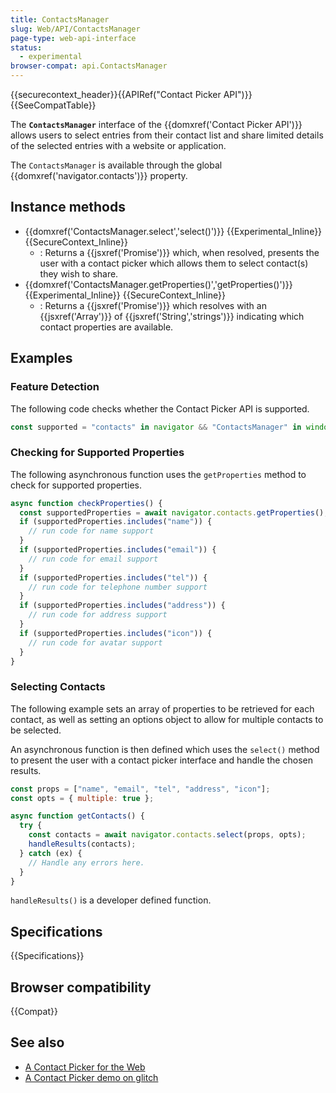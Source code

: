 ```yaml
---
title: ContactsManager
slug: Web/API/ContactsManager
page-type: web-api-interface
status:
  - experimental
browser-compat: api.ContactsManager
---
```


{{securecontext_header}}{{APIRef("Contact Picker API")}}{{SeeCompatTable}}

The **`ContactsManager`** interface of the {{domxref('Contact Picker API')}} allows users to select entries from their contact list and share limited details of the selected entries with a website or application.

The `ContactsManager` is available through the global {{domxref('navigator.contacts')}} property.

## Instance methods

- {{domxref('ContactsManager.select','select()')}} {{Experimental_Inline}} {{SecureContext_Inline}}
  - : Returns a {{jsxref('Promise')}} which, when resolved, presents the user with a contact picker which allows them to select contact(s) they wish to share.
- {{domxref('ContactsManager.getProperties()','getProperties()')}} {{Experimental_Inline}} {{SecureContext_Inline}}
  - : Returns a {{jsxref('Promise')}} which resolves with an {{jsxref('Array')}} of {{jsxref('String','strings')}} indicating which contact properties are available.

## Examples

### Feature Detection

The following code checks whether the Contact Picker API is supported.

```js
const supported = "contacts" in navigator && "ContactsManager" in window;
```

### Checking for Supported Properties

The following asynchronous function uses the `getProperties` method to check for supported properties.

```js
async function checkProperties() {
  const supportedProperties = await navigator.contacts.getProperties();
  if (supportedProperties.includes("name")) {
    // run code for name support
  }
  if (supportedProperties.includes("email")) {
    // run code for email support
  }
  if (supportedProperties.includes("tel")) {
    // run code for telephone number support
  }
  if (supportedProperties.includes("address")) {
    // run code for address support
  }
  if (supportedProperties.includes("icon")) {
    // run code for avatar support
  }
}
```

### Selecting Contacts

The following example sets an array of properties to be retrieved for each contact, as well as setting an options object to allow for multiple contacts to be selected.

An asynchronous function is then defined which uses the `select()` method to present the user with a contact picker interface and handle the chosen results.

```js
const props = ["name", "email", "tel", "address", "icon"];
const opts = { multiple: true };

async function getContacts() {
  try {
    const contacts = await navigator.contacts.select(props, opts);
    handleResults(contacts);
  } catch (ex) {
    // Handle any errors here.
  }
}
```

`handleResults()` is a developer defined function.

## Specifications

{{Specifications}}

## Browser compatibility

{{Compat}}

## See also

- [A Contact Picker for the Web](https://developer.chrome.com/docs/capabilities/web-apis/contact-picker)
- [A Contact Picker demo on glitch](https://contact-picker.glitch.me/)
